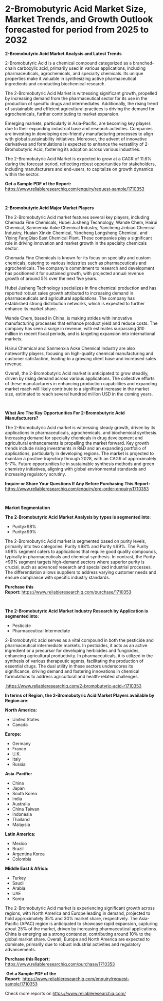 <p><h1>2-Bromobutyric Acid Market Size, Market Trends, and Growth Outlook forecasted for period from 2025 to 2032</h1></p><p><strong>2-Bromobutyric Acid Market Analysis and Latest Trends</strong></p>
<p><p>2-Bromobutyric Acid is a chemical compound categorized as a branched-chain carboxylic acid, primarily used in various applications, including pharmaceuticals, agrochemicals, and specialty chemicals. Its unique properties make it valuable in synthesizing active pharmaceutical ingredients and conducting biochemical research.</p><p>The 2-Bromobutyric Acid Market is witnessing significant growth, propelled by increasing demand from the pharmaceutical sector for its use in the production of specific drugs and intermediates. Additionally, the rising trend of sustainable and efficient agricultural practices is driving the demand for agrochemicals, further contributing to market expansion.</p><p>Emerging markets, particularly in Asia-Pacific, are becoming key players due to their expanding industrial base and research activities. Companies are investing in developing eco-friendly manufacturing processes to align with global sustainability initiatives. Moreover, the advent of innovative derivatives and formulations is expected to enhance the versatility of 2-Bromobutyric Acid, fostering its adoption across various industries.</p><p>The 2-Bromobutyric Acid Market is expected to grow at a CAGR of 11.6% during the forecast period, reflecting robust opportunities for stakeholders, including manufacturers and end-users, to capitalize on growth dynamics within the sector.</p></p>
<p><strong>Get a Sample PDF of the Report:&nbsp;</strong> <a href="https://www.reliableresearchiq.com/enquiry/request-sample/1710353?utm_campaign=3080&utm_medium=2&utm_source=Github&utm_content=ia&utm_term=27032025&utm_id=2-bromobutyric-acid">https://www.reliableresearchiq.com/enquiry/request-sample/1710353</a></p>
<p>&nbsp;</p>
<p><strong>2-Bromobutyric Acid Major Market Players</strong></p>
<p><p>The 2-Bromobutyric Acid market features several key players, including Chemada Fine Chemicals, Hubei Jusheng Technology, Wande Chem, Hairui Chemical, Sanmenxia Aoke Chemical Industry, Yancheng Jinbiao Chemical Industry, Huaian Xinxin Chemical, Yancheng Longsheng Chemical, and Yixing FangQiao East Chemical Plant. These companies play a significant role in driving innovation and market growth in the specialty chemicals sector.</p><p>Chemada Fine Chemicals is known for its focus on specialty and custom chemicals, catering to various industries such as pharmaceuticals and agrochemicals. The company's commitment to research and development has positioned it for sustained growth, with projected annual revenue growth of around 5% over the next five years.</p><p>Hubei Jusheng Technology specializes in fine chemical production and has reported robust sales growth attributed to increasing demand in pharmaceuticals and agricultural applications. The company has established strong distribution networks, which is expected to further enhance its market share.</p><p>Wande Chem, based in China, is making strides with innovative manufacturing processes that enhance product yield and reduce costs. The company has seen a surge in revenue, with estimates surpassing $10 million in recent fiscal periods, and is targeting expansion into international markets.</p><p>Hairui Chemical and Sanmenxia Aoke Chemical Industry are also noteworthy players, focusing on high-quality chemical manufacturing and customer satisfaction, leading to a growing client base and increased sales revenue. </p><p>Overall, the 2-Bromobutyric Acid market is anticipated to grow steadily, driven by rising demand across various applications. The collective efforts of these manufacturers in enhancing production capabilities and expanding market reach will likely contribute to a significant increase in the market size, estimated to reach several hundred million USD in the coming years.</p></p>
<p>&nbsp;</p>
<p><strong>What Are The Key Opportunities For 2-Bromobutyric Acid Manufacturers?</strong></p>
<p><p>The 2-Bromobutyric Acid market is witnessing steady growth, driven by its applications in pharmaceuticals, agrochemicals, and biochemical synthesis. Increasing demand for specialty chemicals in drug development and agricultural enhancements is propelling the market forward. Key growth trends include rising investments in R&D and an expanding portfolio of applications, particularly in developing regions. The market is projected to maintain a positive trajectory through 2028, with an CAGR of approximately 5-7%. Future opportunities lie in sustainable synthesis methods and green chemistry initiatives, aligning with global environmental standards and increasing regulatory scrutiny.</p></p>
<p><strong>Inquire or Share Your Questions If Any Before Purchasing This Report:</strong> <a href="https://www.reliableresearchiq.com/enquiry/pre-order-enquiry/1710353?utm_campaign=3080&utm_medium=2&utm_source=Github&utm_content=ia&utm_term=27032025&utm_id=2-bromobutyric-acid">https://www.reliableresearchiq.com/enquiry/pre-order-enquiry/1710353</a></p>
<p>&nbsp;</p>
<p><strong>Market Segmentation</strong></p>
<p><strong>The 2-Bromobutyric Acid Market Analysis by types is segmented into:</strong></p>
<p><ul><li>Purity≥98%</li><li>Purity≥99%</li></ul></p>
<p><p>The 2-Bromobutyric Acid market is segmented based on purity levels, primarily into two categories: Purity ≥98% and Purity ≥99%. The Purity ≥98% segment caters to applications that require good quality compounds, typically in pharmaceuticals and chemical synthesis. In contrast, the Purity ≥99% segment targets high-demand sectors where superior purity is crucial, such as advanced research and specialized industrial processes. The differentiation allows suppliers to address varying customer needs and ensure compliance with specific industry standards.</p></p>
<p><strong>Purchase this Report:&nbsp;</strong><a href="https://www.reliableresearchiq.com/purchase/1710353?utm_campaign=3080&utm_medium=2&utm_source=Github&utm_content=ia&utm_term=27032025&utm_id=2-bromobutyric-acid">https://www.reliableresearchiq.com/purchase/1710353</a></p>
<p>&nbsp;</p>
<p><strong>The 2-Bromobutyric Acid Market Industry Research by Application is segmented into:</strong></p>
<p><ul><li>Pesticide</li><li>Pharmaceutical Intermediate</li></ul></p>
<p><p>2-Bromobutyric acid serves as a vital compound in both the pesticide and pharmaceutical intermediate markets. In pesticides, it acts as an active ingredient or a precursor for developing herbicides and fungicides, enhancing agricultural productivity. In pharmaceuticals, it is utilized in the synthesis of various therapeutic agents, facilitating the production of essential drugs. The dual utility in these sectors underscores its significance, driving demand and fostering innovations in chemical formulations to address agricultural and health-related challenges.</p></p>
<p><a href="https://www.reliableresearchiq.com/2-bromobutyric-acid-r1710353?utm_campaign=3080&utm_medium=2&utm_source=Github&utm_content=ia&utm_term=27032025&utm_id=2-bromobutyric-acid">&nbsp;https://www.reliableresearchiq.com/2-bromobutyric-acid-r1710353</a></p>
<p><strong>In terms of Region, the 2-Bromobutyric Acid Market Players available by Region are:</strong></p>
<p>
    <p> <strong> North America: </strong>
        <ul>
            <li>United States</li>
            <li>Canada</li>
        </ul>
        </p> 
    <p> <strong> Europe: </strong>
        <ul>
            <li>Germany</li>
            <li>France</li>
            <li>U.K.</li>
            <li>Italy</li>
            <li>Russia</li>
        </ul>
        </p> 
    <p> <strong> Asia-Pacific: </strong>
        <ul>
            <li>China</li>
            <li>Japan</li>
            <li>South Korea</li>
            <li>India</li>
            <li>Australia</li>
            <li>China Taiwan</li>
            <li>Indonesia</li>
            <li>Thailand</li>
            <li>Malaysia</li>
        </ul>
        </p> 
    <p> <strong> Latin America: </strong>
        <ul>
            <li>Mexico</li>
            <li>Brazil</li>
            <li>Argentina Korea</li>
            <li>Colombia</li>
        </ul>
        </p> 
    <p> <strong> Middle East & Africa: </strong>
        <ul>
            <li>Turkey</li>
            <li>Saudi</li>
            <li>Arabia</li>
            <li>UAE</li>
            <li>Korea</li>
        </ul>
    </p>
    </p>
<p><p>The 2-Bromobutyric Acid market is experiencing significant growth across regions, with North America and Europe leading in demand, projected to hold approximately 35% and 30% market share, respectively. The Asia-Pacific (APAC) region is anticipated to showcase rapid expansion, capturing about 25% of the market, driven by increasing pharmaceutical applications. China is emerging as a strong contender, contributing around 10% to the global market share. Overall, Europe and North America are expected to dominate, primarily due to robust industrial activities and regulatory advancements.</p></p>
<p><strong>Purchase this Report: </strong><a href="https://www.reliableresearchiq.com/purchase/1710353?utm_campaign=3080&utm_medium=2&utm_source=Github&utm_content=ia&utm_term=27032025&utm_id=2-bromobutyric-acid">https://www.reliableresearchiq.com/purchase/1710353</a></p>
<p>&nbsp;<strong>Get a Sample PDF of the Report:&nbsp;&nbsp;</strong><a href="https://www.reliableresearchiq.com/enquiry/request-sample/1710353?utm_campaign=3080&utm_medium=2&utm_source=Github&utm_content=ia&utm_term=27032025&utm_id=2-bromobutyric-acid">https://www.reliableresearchiq.com/enquiry/request-sample/1710353</a></p>
<p><strong></strong></p>
<p>Check more reports on <a href="https://www.reliableresearchiq.com/?utm_campaign=3080&utm_medium=2&utm_source=Github&utm_content=ia&utm_term=27032025&utm_id=2-bromobutyric-acid">https://www.reliableresearchiq.com/</a></p>